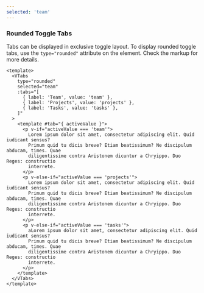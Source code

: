 ```yaml
---
selected: 'team'
---
```


### Rounded Toggle Tabs

Tabs can be displayed in exclusive toggle layout.
To display rounded toggle tabs, use the `type="rounded"`
attribute on the element.
Check the markup for more details.

<!--code-->

```vue
<template>
  <VTabs
    type="rounded"
    selected="team"
    :tabs="[
      { label: 'Team', value: 'team' },
      { label: 'Projects', value: 'projects' },
      { label: 'Tasks', value: 'tasks' },
    ]"
  >
    <template #tab="{ activeValue }">
      <p v-if="activeValue === 'team'">
        Lorem ipsum dolor sit amet, consectetur adipiscing elit. Quid iudicant sensus?
        Primum quid tu dicis breve? Etiam beatissimum? Ne discipulum abducam, times. Quae
        diligentissime contra Aristonem dicuntur a Chryippo. Duo Reges: constructio
        interrete.
      </p>
      <p v-else-if="activeValue === 'projects'">
        Lorem ipsum dolor sit amet, consectetur adipiscing elit. Quid iudicant sensus?
        Primum quid tu dicis breve? Etiam beatissimum? Ne discipulum abducam, times. Quae
        diligentissime contra Aristonem dicuntur a Chryippo. Duo Reges: constructio
        interrete.
      </p>
      <p v-else-if="activeValue === 'tasks'">
        aLorem ipsum dolor sit amet, consectetur adipiscing elit. Quid iudicant sensus?
        Primum quid tu dicis breve? Etiam beatissimum? Ne discipulum abducam, times. Quae
        diligentissime contra Aristonem dicuntur a Chryippo. Duo Reges: constructio
        interrete.
      </p>
    </template>
  </VTabs>
</template>
```

<!--/code-->

<!--example-->

<VTabs type="rounded" selected="team" :tabs="[{ label: 'Team', value: 'team' },{ label: 'Projects', value: 'projects' },{ label: 'Tasks', value: 'tasks' }]">
  <template #tab="{ activeValue }">
    <p v-if="activeValue === 'team'">
      Lorem ipsum dolor sit amet, consectetur adipiscing elit.
      Quid iudicant sensus? Primum quid tu dicis breve? Etiam
      beatissimum? Ne discipulum abducam, times. Quae
      diligentissime contra Aristonem dicuntur a Chryippo. Duo
      Reges: constructio interrete.
    </p>
    <p v-else-if="activeValue === 'projects'">
      Lorem ipsum dolor sit amet, consectetur adipiscing elit.
      Quid iudicant sensus? Primum quid tu dicis breve? Etiam
      beatissimum? Ne discipulum abducam, times. Quae
      diligentissime contra Aristonem dicuntur a Chryippo. Duo
      Reges: constructio interrete.
    </p>
    <p v-else-if="activeValue === 'tasks'">
      aLorem ipsum dolor sit amet, consectetur adipiscing elit.
      Quid iudicant sensus? Primum quid tu dicis breve? Etiam
      beatissimum? Ne discipulum abducam, times. Quae
      diligentissime contra Aristonem dicuntur a Chryippo. Duo
      Reges: constructio interrete.
    </p>
  </template>
</VTabs>

<!--/example-->
